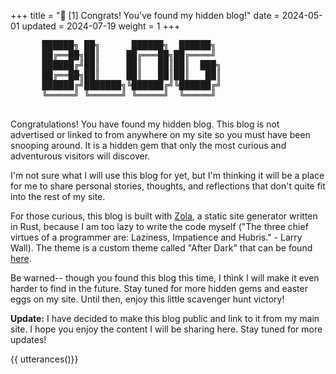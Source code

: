 +++
title = "📌 [1] Congrats! You've found my hidden blog!"
date = 2024-05-01
updated = 2024-07-19
weight = 1
+++

<div>
      <body>
            <pre>
      ██████╗ ██╗      ██████╗  ██████╗   
      ██╔══██╗██║     ██╔═══██╗██╔════╝  
      ██████╔╝██║     ██║   ██║██║  ███╗ 
      ██╔══██╗██║     ██║   ██║██║   ██║ 
      ██████╔╝███████╗╚██████╔╝╚██████╔╝ 
      ╚═════╝ ╚══════╝ ╚═════╝  ╚═════╝             
         </pre>
      </body>
</div>

Congratulations! You have found my hidden blog. This blog is not advertised or
linked to from anywhere on my site so you must have been snooping around. It is
a hidden gem that only the most curious and adventurous visitors will discover.

<!-- more -->

I'm not sure what I will use this blog for yet, but I'm thinking it will be a
place for me to share personal stories, thoughts, and reflections that don't
quite fit into the rest of my site.

For those curious, this blog is built with [Zola](https://www.getzola.org/), a
static site generator written in Rust, because I am too lazy to write the code
myself ("The three chief virtues of a programmer are: Laziness, Impatience and
Hubris." - Larry Wall). The theme is a custom theme called "After Dark" that can
be found [here](https://github.com/getzola/after-dark).

Be warned-- though you found this blog this time, I think I will make it even
harder to find in the future. Stay tuned for more hidden gems and easter eggs on
my site. Until then, enjoy this little scavenger hunt victory!

**Update:** I have decided to make this blog public and link to it from my main
site. I hope you enjoy the content I will be sharing here. Stay tuned for more
updates!

{{ utterances()}}
